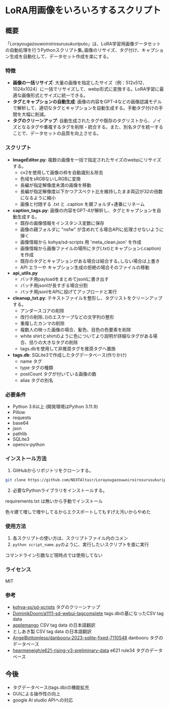 # LoRA用画像をいろいろするスクリプト

## 概要

「Lorayougazouwoiroirosurusukuriputo」は、LoRA学習用画像データセットの自動処理を行うPythonスクリプト集｡画像のリサイズ、タグ付け、キャプション生成を自動化して、データセット作成を楽にする。

### 特徴

- **画像の一括リサイズ**:  大量の画像を指定したサイズ（例：512x512、1024x1024）に一括でリサイズして、webp形式に変換する。LoRA学習に最適な画像形式とサイズに統一できる。
- **タグとキャプションの自動生成**: 画像の内容をGPT-4などの画像認識モデルで解析して、適切なタグとキャプションを自動生成する。手動タグ付けの手間を大幅に削減。
- **タグのクリーンアップ**:  自動生成されたタグや既存のタグリストから、ノイズとなるタグや重複するタグを削除・統合する。また、別名タグを統一することで、データセットの品質を向上させる。

### スクリプト

- **ImageEditor.py**: 複数の画像を一括で指定されたサイズのwebpにリサイズする。
    - cv2を使用して画像の枠を自動識別＆除去
    - 色域をsRGBないしRGBに変換
    - 長編が指定解像度未満の画像を移動
    - 長編が指定解像度以下かつアスペクト比を維持したまま両辺が32の倍数になるように縮小
    - 画像と付随する .txt と .caption  を親フォルダ+連番にリネーム
- **caption_tags.py**: 画像の内容をGPT-4が解析し、タグとキャプションを自動生成する。
    - 既存の画像情報をインスタンス変数に保存
    - 画像の親フォルダに "nsfw" が含めれてる場合APIに処理させないように弾く
    - 画像情報から kohya/sd-scripts 用 'meta_clean.json' を作成
    - 画像情報から画像ファイルの場所にタグ(.txt)とキャプション(.caption)を作成
    - 既存のタグとキャプションがある場合は結合する｡しない場合は上書き
    - API エラーや キャプション生成の拒絶の場合そのファイルの移動
- **api_utils.py**
    - バッチ用payloadをまとめてjsonlに書き出す
    - バッチ用jsonlが長すぎる場合分割
    - バッチ用jsonlをAPIに投げてアップロードと実行
- **cleanup_txt.py**: テキストファイルを整形し、タグリストをクリーンアップする。
    - アンダースコアの削除
    - 改行の削除､()のエスケープなどの文字列の整形
    - 重複したカンマの削除
    - 複数人の映った画像の場合、髪色、目色の色要素を削除
    - white shirtとshirtのように色についてより説明が詳細なタグがある場合、括りの大きなタグの削除
    - tags.dbを使用して非推奨タグを推奨タグへ置換
- **tags.db**:  SQLite3で作成したタグデータベース(作りかけ)
    - name タグ
    - type タグの種類
    - postCount タグが付いている画像の数
    - alias タグの別名

### 必要条件

- Python 3.6以上 (開発環境はPython 3.11.9)
- Pillow
- requests
- base64
- json
- pathlib
- SQLite3
- opencv-python

### インストール方法

1. GitHubからリポジトリをクローンする。

```bash
git clone https://github.com/NEXTAltair/Lorayougazouwoiroirosurusukuriputo.git
```

2. 必要なPythonライブラリをインストールする。

requirements.txt は無いから手動でインストール

色々建て増しで増やしてるからエクスポートしてもすげえ汚いからやめた

### 使用方法

1. 各スクリプトの使い方は、スクリプトファイル内のコメン
2. `python script_name.py`のように、実行したいスクリプトを直に実行

コマンドライン引数など現時点では使用してない

### ライセンス

MIT

### 参考

- [kohya-ss/sd-scripts](https://github.com/kohya-ss/sd-scripts) タグのクリーンナップ
- [DominikDoom/a1111-sd-webui-tagcomplete](https://github.com/DominikDoom/a1111-sd-webui-tagcomplete) tags.dbの基になったCSV tag data
- [applemango](https://github.com/DominikDoom/a1111-sd-webui-tagcomplete/discussions/265) CSV tag data の日本語翻訳
- としあき製 CSV tag data の日本語翻訳
- [AngelBottomless/danbooru-2023-sqlite-fixed-7110548](https://huggingface.co/datasets/KBlueLeaf/danbooru2023-sqlite) danbooru タグのデータベース
- [hearmeneigh/e621-rising-v3-preliminary-data](https://huggingface.co/datasets/hearmeneigh/e621-rising-v3-preliminary-data) e621 rule34 タグのデータベース

## 今後

- タグデータベース(tags.db)の機能拡充
- GUIによる操作性の向上
- google AI studio APIへの対応
  